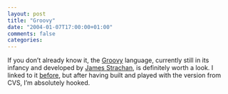 ```yaml
---
layout: post
title: "Groovy"
date: "2004-01-07T17:00:00+01:00"
comments: false
categories: 
---
```


<p>If you don&#8217;t already know it, the <a href="http://groovy.codehaus.org">Groovy</a> language, currently still in its infancy and developed by <a href="http://radio.weblogs.com/0112098/">James Strachan</a>, is definitely worth a look. I linked to it <a href="/blog/st/archives/000389.html">before</a>, but after having built and played with the version from CVS, I&#8217;m absolutely hooked.</p>


